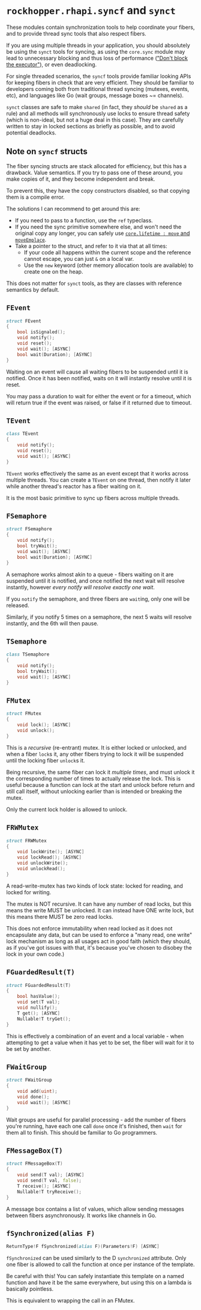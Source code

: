 # `rockhopper.rhapi.syncf` and `synct`

These modules contain synchronization tools to help coordinate your fibers, and to provide thread sync tools that also
respect fibers.

If you are using multiple threads in your application, you should absolutely be using the `synct` tools for syncing,
as using the `core.sync` module may lead to unnecessary blocking and thus loss of performance
(["Don't block the executor"](https://fasterthanli.me/articles/pin-and-suffering])), or even deadlocking.

For single threaded scenarios, the `syncf` tools provide familiar looking APIs for keeping fibers in check that are
very efficient.
They should be familiar to developers coming both from traditional thread syncing (mutexes, events, etc),
and languages like Go (wait groups, message boxes ~= channels).

`synct` classes are safe to make `shared` (in fact, they *should* be `shared` as a rule)
and all methods will synchronously use locks to ensure thread safety
(which is non-ideal, but not a huge deal in this case).
They are carefully written to stay in locked sections as briefly as possible, and to avoid potential deadlocks.

## Note on `syncf` structs

The fiber syncing structs are stack allocated for efficiency, but this has a drawback. Value semantics.
If you try to pass one of these around, you make copies of it, and they become independent and break.

To prevent this, they have the copy constructors disabled, so that copying them is a compile error.

The solutions I can recommend to get around this are:
 - If you need to pass to a function, use the `ref` typeclass.
 - If you need the sync primitive somewhere else, and won't need the original copy any longer, you can safely use
   [`core.lifetime : move` and `moveEmplace`](https://dlang.org/phobos/core_lifetime.html#.move).
 - Take a pointer to the struct, and refer to it via that at all times:
   * If your code all happens within the current scope and the reference cannot escape, you can just `&` on a local var.
	* Use the `new` keyword (other memory allocation tools are available) to create one on the heap.

This does not matter for `synct` tools, as they are classes with reference semantics by default.

## `FEvent`

```d
struct FEvent
{
	bool isSignaled();
	void notify();
	void reset();
	void wait(); [ASYNC]
	bool wait(Duration); [ASYNC]
}
```

Waiting on an event will cause all waiting fibers to be suspended until it is notified.
Once it has been notified, waits on it will instantly resolve until it is reset.

You may pass a duration to wait for either the event or for a timeout, which will return true if the event was raised,
or false if it returned due to timeout.

## `TEvent`

```d
class TEvent
{
	void notify();
	void reset();
	void wait(); [ASYNC]
}
```

`TEvent` works effectively the same as an event except that it works across multiple threads.
You can create a `TEvent` on one thread, then notify it later while another thread's reactor has a fiber waiting on it.

It is the most basic primitive to sync up fibers across multiple threads.


## `FSemaphore`

```d
struct FSemaphore
{
	void notify();
	bool tryWait();
	void wait(); [ASYNC]
	bool wait(Duration); [ASYNC]
}
```

A semaphore works almost akin to a queue - fibers waiting on it are suspended until it is notified, and once notified
the next wait will resolve instantly, however *every notify will resolve exactly one wait*.

If you `notify` the semaphore, and three fibers are `wait`ing, only one will be released.

Similarly, if you notify 5 times on a semaphore, the next 5 waits will resolve instantly, and the 6th will then pause.

## `TSemaphore`

```d
class TSemaphore
{
	void notify();
	bool tryWait();
	void wait(); [ASYNC]
}
```

## `FMutex`

```d
struct FMutex
{
	void lock(); [ASYNC]
	void unlock();
}
```

This is a *recursive* (re-entrant) mutex. It is either locked or unlocked, and when a fiber `lock`s it, any other fibers
trying to lock it will be suspended until the locking fiber `unlock`s it.

Being recursive, the same fiber can lock it *multiple times*, and must unlock it the corresponding number of times to
actually release the lock. This is useful because a function can lock at the start and unlock before return and still
call itself, without unlocking earlier than is intended or breaking the mutex.

Only the current lock holder is allowed to unlock.

## `FRWMutex`

```d
struct FRWMutex
{
	void lockWrite(); [ASYNC]
	void lockRead(); [ASYNC]
	void unlockWrite();
	void unlockRead();
}
```

A read-write-mutex has two kinds of lock state: locked for reading, and locked for writing.

The mutex is NOT recursive.
It can have any number of read locks, but this means the write MUST be unlocked.
It can instead have ONE write lock, but this means there MUST be zero read locks.

This does not enforce immutability when read locked as it does not encapsulate any data, but can be used to enforce a
"many read, one write" lock mechanism as long as all usages act in good faith (which they should, as if you've got
issues with that, it's because you've chosen to disobey the lock in your own code.)

## `FGuardedResult(T)`

```d
struct FGuardedResult(T)
{
	bool hasValue();
	void set(T val);
	void nullify();
	T get(); [ASYNC]
	Nullable!T tryGet();
}
```

This is effectively a combination of an event and a local variable - when attempting to get a value when it has yet to
be set, the fiber will wait for it to be set by another.

## `FWaitGroup`

```d
struct FWaitGroup
{
	void add(uint);
	void done();
	void wait(); [ASYNC]
}
```

Wait groups are useful for parallel processing - add the number of fibers you're running, have each one call `done` once
it's finished, then `wait` for them all to finish.
This should be familiar to Go programmers.

## `FMessageBox(T)`

```d
struct FMessageBox(T)
{
	void send(T val); [ASYNC]
	void send(T val, false);
	T receive(); [ASYNC]
	Nullable!T tryReceive();
}
```

A message box contains a list of values, which allow sending messages between fibers asynchronously.
It works like channels in Go.

## `fSynchronized(alias F)`

```d
ReturnType!F fSynchronized(alias F)(Parameters!F) [ASYNC]
```

`fSynchronized` can be used similarly to the D `synchronized` attribute. Only one fiber is allowed to call the function
at once per instance of the template.

Be careful with this! You can safely instantiate this template on a named function and have it be the same everywhere,
but using this on a lambda is basically pointless.

This is equivalent to wrapping the call in an FMutex.

